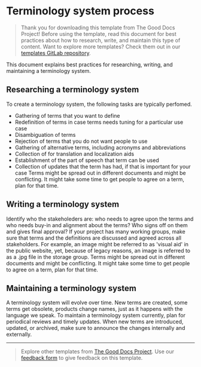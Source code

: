 # Terminology system process

> Thank you for downloading this template from The Good Docs Project! Before using the template, read this document for best practices about how to research, write, and maintain this type of content. Want to explore more templates? Check them out in our [templates GitLab repository](https://gitlab.com/tgdp/templates).

This document explains best practices for researching, writing, and maintaining a terminology system. 

## Researching a terminology system
To create a terminology system, the following tasks are typically perfomed. 
* Gathering of terms that you want to define
* Redefinition of terms in case terms needs tuning for a particular use case
* Disambiguation of terms
* Rejection of terms that you do not want people to use
* Gathering of alternative terms, including acronyms and abbreviations
* Collection of for translation and localization aids
* Establishment of the part of speech that term can be used
* Collection of updates that the term has had, if that is important for your case
Terms might be spread out in different documents and might be conflicting. It might take some time to get people to agree on a term, plan for that time.


## Writing a terminology system
Identify who the stakeholeders are: who needs to agree upon the terms and who needs buy-in and alignment about the terms? Who signs off on them and gives final approval?
If your project has many working groups, make sure that terms and the definitions are discussed and agreed across all stakeholders. For example, an image might be referred to as 'visual aid' in the public website, yet, because of legacy reasons, an image is referred to as a .jpg file in the storage group. 
Terms might be spread out in different documents and might be conflicting. It might take some time to get people to agree on a term, plan for that time.

## Maintaining a terminology system
A terminology system will evolve over time. New terms are created, some terms get obsolete, products change names, just as it happens with the language we speak. 
To maintain a terminology system currently, plan for periodical reviews and timely updates. When new terms are introduced, updated, or archived, make sure to announce the changes internally and externally.

---

> Explore other templates from [The Good Docs Project](https://thegooddocsproject.dev/). Use our [feedback form](https://thegooddocsproject.dev/feedback/?template=Terminology%20system%20process) to give feedback on this template.